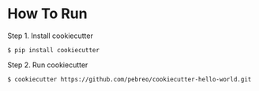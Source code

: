 How To Run
==========

Step 1. Install cookiecutter
   
    $ pip install cookiecutter      

Step 2. Run cookiecutter 

    $ cookiecutter https://github.com/pebreo/cookiecutter-hello-world.git

